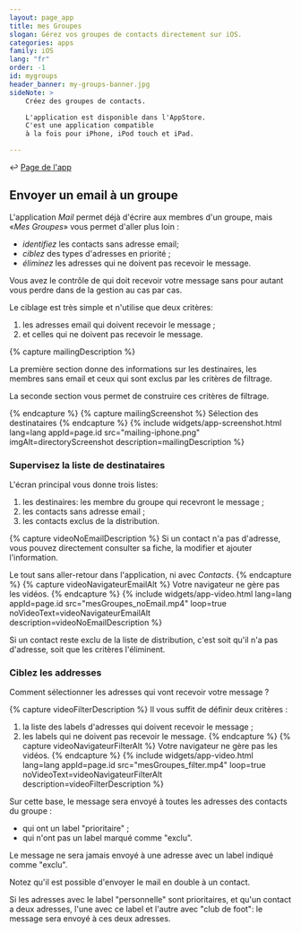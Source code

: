 ```yaml
---
layout: page_app
title: mes Groupes
slogan: Gérez vos groupes de contacts directement sur iOS.
categories: apps
family: iOS
lang: "fr"
order: -1
id: mygroups
header_banner: my-groups-banner.jpg
sideNote: >
    Créez des groupes de contacts.

    L'application est disponible dans l'AppStore.
    C'est une application compatible 
    à la fois pour iPhone, iPod touch et iPad.

---
```


<html>&hookleftarrow;&nbsp;<a href="./">Page de l'app</a></html>

## Envoyer un email à un groupe

L'application _Mail_ permet déjà d'écrire aux membres d'un groupe,
mais «_Mes Groupes_» vous permet d'aller plus loin :

- _identifiez_ les contacts sans adresse email;
- _ciblez_ des types d'adresses en priorité ;
- _éliminez_ les adresses qui ne doivent pas recevoir le message.

Vous avez le contrôle de qui doit recevoir votre message sans
pour autant vous perdre dans de la gestion au cas par cas.

Le ciblage est très simple et n'utilise que deux critères:

1. les adresses email qui doivent recevoir le message ;
2. et celles qui ne doivent pas recevoir le message.

{% capture mailingDescription %}

La première section donne des informations sur les destinaires,
les membres sans email et ceux qui sont exclus par les critères
de filtrage.

La seconde section vous permet de construire ces critères de filtrage.

{% endcapture %}
{% capture mailingScreenshot %}
Sélection des destinataires
{% endcapture %}
{% include widgets/app-screenshot.html 
        lang=lang 
        appId=page.id 
        src="mailing-iphone.png" imgAlt=directoryScreenshot
        description=mailingDescription %}


### Supervisez la liste de destinataires

L'écran principal vous donne trois listes:

1. les destinaires: les membre du groupe qui recevront le message ;
2. les contacts sans adresse email ;
3. les contacts exclus de la distribution.

{% capture videoNoEmailDescription %}
Si un contact n'a pas d'adresse, 
vous pouvez directement consulter sa fiche,
la modifier et ajouter l'information.

Le tout sans aller-retour dans l'application, ni avec _Contacts_.
{% endcapture %}
{% capture videoNavigateurEmailAlt %}
Votre navigateur ne gère pas les vidéos.
{% endcapture %}
{% include widgets/app-video.html 
        lang=lang 
        appId=page.id 
        src="mesGroupes_noEmail.mp4" 
        loop=true
        noVideoText=videoNavigateurEmailAlt
        description=videoNoEmailDescription %}

Si un contact reste exclu de la liste de distribution,
c'est soit qu'il n'a pas d'adresse, soit que les 
critères l'éliminent.


### Ciblez les addresses

Comment sélectionner les adresses qui vont recevoir votre message ?

{% capture videoFilterDescription %}
Il vous suffit de définir deux critères :

1. la liste des labels d'adresses qui doivent recevoir le message ;
2. les labels qui ne doivent pas recevoir le message.
{% endcapture %}
{% capture videoNavigateurFilterAlt %}
Votre navigateur ne gère pas les vidéos.
{% endcapture %}
{% include widgets/app-video.html 
        lang=lang 
        appId=page.id 
        src="mesGroupes_filter.mp4" 
        loop=true
        noVideoText=videoNavigateurFilterAlt
        description=videoFilterDescription %}

Sur cette base, le message sera envoyé à toutes les adresses
des contacts du groupe :

- qui ont un label "prioritaire" ;
- qui n'ont pas un label marqué comme "exclu".

Le message ne sera jamais envoyé à une adresse avec un label 
indiqué comme "exclu".

Notez qu'il est possible d'envoyer le mail en double à un contact.

Si les adresses avec le label "personnelle" sont prioritaires, 
et qu'un contact a deux adresses, l'une avec ce label
et l'autre avec "club de foot": 
le message sera envoyé à ces deux adresses.


